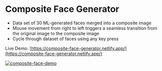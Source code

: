 # Composite Face Generator
* Data set of 30 ML-generated faces merged into a composite image
* Mouse movement from right to left triggers a seamless transition from the original image to the composite image
* Cycle through dataset of faces using any key press

Live Demo: [https://composite-face-generator.netlify.app/](https://composite-face-generator.netlify.app/)

[![composite-face-demo](https://user-images.githubusercontent.com/114364831/209729140-ae44dde7-abcb-4d7d-a0e1-136fd195bb79.jpg)](https://composite-face-generator.netlify.app/)


